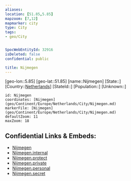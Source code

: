 ```yaml
---
aliases: 
location: [51.85,5.85]
mapzoom: [7,12] 
mapmarker: city 
type: City
tags:
- geo/City


SpocWebEntityId: 32916
isDeleted: false
confidential: public

title: Nijmegen
---
```

[geo-lon::5.85]
[geo-lat::51.85]
[name::Nijmegen]
[State::]
[Country::[Netherlands](geo/Continent/Europe/Netherlands.md)]
[StateId::]
[Population::]
[Unknown::]


```leaflet
id: Nijmegen
coordinates: [Nijmegen](geo/Continent/Europe/Netherlands/City/Nijmegen.md)
markerFile: [Nijmegen](geo/Continent/Europe/Netherlands/City/Nijmegen.md)
defaultZoom: 11 
maxZoom: 18
```


## Confidential Links & Embeds: 
- [Nijmegen](../../../../../../_public/geo/Continent/Europe/Netherlands/City/Nijmegen.md) 
- [Nijmegen.internal](../../../../../../_internal/geo/Continent/Europe/Netherlands/City/Nijmegen.internal.md) 
- [Nijmegen.protect](../../../../../../_protect/geo/Continent/Europe/Netherlands/City/Nijmegen.protect.md) 
- [Nijmegen.private](../../../../../../_private/geo/Continent/Europe/Netherlands/City/Nijmegen.private.md) 
- [Nijmegen.personal](../../../../../../_personal/geo/Continent/Europe/Netherlands/City/Nijmegen.personal.md) 
- [Nijmegen.secret](../../../../../../_secret/geo/Continent/Europe/Netherlands/City/Nijmegen.secret.md) 
